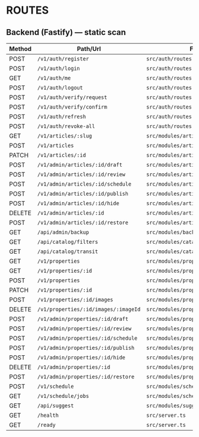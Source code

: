 # ROUTES

## Backend (Fastify) — static scan

| Method | Path/Url | File |
|---|---|---|
| POST | `/v1/auth/register` | `src/auth/routes.ts` |
| POST | `/v1/auth/login` | `src/auth/routes.ts` |
| GET | `/v1/auth/me` | `src/auth/routes.ts` |
| POST | `/v1/auth/logout` | `src/auth/routes.ts` |
| POST | `/v1/auth/verify/request` | `src/auth/routes.ts` |
| POST | `/v1/auth/verify/confirm` | `src/auth/routes.ts` |
| POST | `/v1/auth/refresh` | `src/auth/routes.ts` |
| POST | `/v1/auth/revoke-all` | `src/auth/routes.ts` |
| GET | `/v1/articles/:slug` | `src/modules/articles/routes.ts` |
| POST | `/v1/articles` | `src/modules/articles/routes.ts` |
| PATCH | `/v1/articles/:id` | `src/modules/articles/routes.ts` |
| POST | `/v1/admin/articles/:id/draft` | `src/modules/articles/routes.ts` |
| POST | `/v1/admin/articles/:id/review` | `src/modules/articles/routes.ts` |
| POST | `/v1/admin/articles/:id/schedule` | `src/modules/articles/routes.ts` |
| POST | `/v1/admin/articles/:id/publish` | `src/modules/articles/routes.ts` |
| POST | `/v1/admin/articles/:id/hide` | `src/modules/articles/routes.ts` |
| DELETE | `/v1/admin/articles/:id` | `src/modules/articles/routes.ts` |
| POST | `/v1/admin/articles/:id/restore` | `src/modules/articles/routes.ts` |
| GET | `/api/admin/backup` | `src/modules/backup/routes.ts` |
| GET | `/api/catalog/filters` | `src/modules/catalog/routes.ts` |
| GET | `/api/catalog/transit` | `src/modules/catalog/routes.ts` |
| GET | `/v1/properties` | `src/modules/properties/routes.ts` |
| GET | `/v1/properties/:id` | `src/modules/properties/routes.ts` |
| POST | `/v1/properties` | `src/modules/properties/routes.ts` |
| PATCH | `/v1/properties/:id` | `src/modules/properties/routes.ts` |
| POST | `/v1/properties/:id/images` | `src/modules/properties/routes.ts` |
| DELETE | `/v1/properties/:id/images/:imageId` | `src/modules/properties/routes.ts` |
| POST | `/v1/admin/properties/:id/draft` | `src/modules/properties/routes.ts` |
| POST | `/v1/admin/properties/:id/review` | `src/modules/properties/routes.ts` |
| POST | `/v1/admin/properties/:id/schedule` | `src/modules/properties/routes.ts` |
| POST | `/v1/admin/properties/:id/publish` | `src/modules/properties/routes.ts` |
| POST | `/v1/admin/properties/:id/hide` | `src/modules/properties/routes.ts` |
| DELETE | `/v1/admin/properties/:id` | `src/modules/properties/routes.ts` |
| POST | `/v1/admin/properties/:id/restore` | `src/modules/properties/routes.ts` |
| POST | `/v1/schedule` | `src/modules/scheduler/routes.ts` |
| GET | `/v1/schedule/jobs` | `src/modules/scheduler/routes.ts` |
| GET | `/api/suggest` | `src/modules/suggest/routes.ts` |
| GET | `/health` | `src/server.ts` |
| GET | `/ready` | `src/server.ts` |